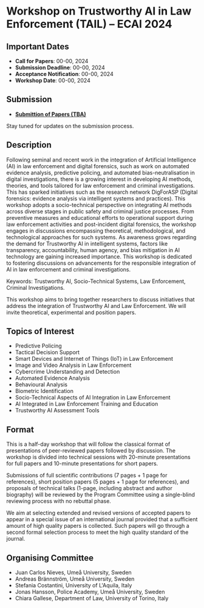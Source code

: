 # Workshop on Trustworthy AI in Law Enforcement (TAIL) – ECAI 2024

## Important Dates
- **Call for Papers**: 00-00, 2024
- **Submission Deadline**: 00-00, 2024
- **Acceptance Notification**: 00-00, 2024
- **Workshop Date**: 00-00, 2024

## Submission
- **[Submittion of Papers (TBA)](https://easychair.org/)**

Stay tuned for updates on the submission process.

## Description

Following seminal and recent work in the integration of Artificial Intelligence (AI) in law enforcement and digital forensics, such as work on automated evidence analysis, predictive policing, and automated bias-neutralisation in digital investigations, there is a growing interest in developing AI methods, theories, and tools tailored for law enforcement and criminal investigations. This has sparked initiatives such as the research network DigForASP (Digital forensics: evidence analysis via intelligent systems and practices). This workshop adopts a socio-technical perspective on integrating AI methods across diverse stages in public safety and criminal justice processes. From preventive measures and educational efforts to operational support during law enforcement activities and post-incident digital forensics, the workshop engages in discussions encompassing theoretical, methodological, and technological approaches for such systems. As awareness grows regarding the demand for Trustworthy AI in intelligent systems, factors like transparency, accountability, human agency, and bias mitigation in AI technology are gaining increased importance. This workshop is dedicated to fostering discussions on advancements for the responsible integration of AI in law enforcement and criminal investigations.

Keywords: Trustworthy AI, Socio-Technical Systems, Law Enforcement, Criminal Investigations.

This workshop aims to bring together researchers to discuss initiatives that address the integration of Trustworthy AI and Law Enforcement. We will invite theoretical, experimental and position papers.

## Topics of Interest
- Predictive Policing
- Tactical Decision Support
- Smart Devices and Internet of Things (IoT) in Law Enforcement
- Image and Video Analysis in Law Enforcement
- Cybercrime Understanding and Detection
- Automated Evidence Analysis
- Behavioural Analysis
- Biometric Identification
- Socio-Technical Aspects of AI Integration in Law Enforcement
- AI Integrated in Law Enforcement Training and Education
- Trustworthy AI Assessment Tools

## Format

This is a half-day workshop that will follow the classical format of presentations of peer-reviewed papers followed by discussion. The workshop is divided into technical sessions with 20-minute presentations for full papers and 10-minute presentations for short papers.

Submissions of full scientific contributions (7 pages + 1 page for references), short position papers (5 pages + 1 page for references), and proposals of technical talks (1-page, including abstract and author biography) will be reviewed by the Program Committee using a single-blind reviewing process with no rebuttal phase.

We aim at selecting extended and revised versions of accepted papers to appear in a special issue of an international journal provided that a sufficient amount of high quality papers is collected. Such papers will go through a second formal selection process to meet the high quality standard of the journal.

## Organising Committee
- Juan Carlos Nieves, Umeå University, Sweden
- Andreas Brännström, Umeå University, Sweden
- Stefania Costantini, University of L'Aquila, Italy
- Jonas Hansson, Police Academy, Umeå University, Sweden
- Chiara Gallese, Department of Law, University of Torino, Italy
